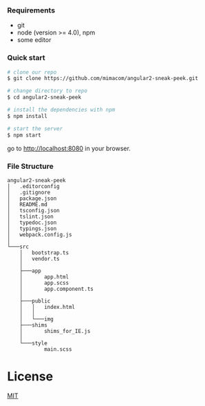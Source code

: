 ### Requirements
  * git
  * node (version >= 4.0), npm
  * some editor

### Quick start
```bash
# clone our repo
$ git clone https://github.com/mimacom/angular2-sneak-peek.git

# change directory to repo
$ cd angular2-sneak-peek

# install the dependencies with npm
$ npm install

# start the server
$ npm start
```
go to [http://localhost:8080](http://localhost:8080) in your browser.

### File Structure
```
angular2-sneak-peek
│   .editorconfig
│   .gitignore
│   package.json
│   README.md
│   tsconfig.json
│   tslint.json
│   typedoc.json
│   typings.json
│   webpack.config.js
│
└───src
    │   bootstrap.ts
    │   vendor.ts
    │
    ├───app
    │       app.html
    │       app.scss
    │       app.component.ts
    │
    ├───public
    │   │   index.html
    │   │
    │   └───img
    ├───shims
    │       shims_for_IE.js
    │
    └───style
            main.scss
```

# License
 [MIT](/LICENSE)
